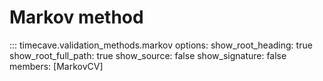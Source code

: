 # Markov method

::: timecave.validation_methods.markov
    options:
        show_root_heading: true
        show_root_full_path: true
        show_source: false
        show_signature: false
        members: [MarkovCV]